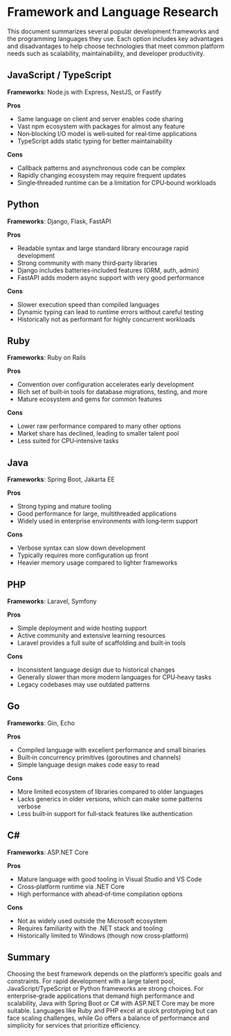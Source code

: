 # Framework and Language Research

This document summarizes several popular development frameworks and the programming languages they use. Each option includes key advantages and disadvantages to help choose technologies that meet common platform needs such as scalability, maintainability, and developer productivity.

## JavaScript / TypeScript

**Frameworks**: Node.js with Express, NestJS, or Fastify

**Pros**
- Same language on client and server enables code sharing
- Vast npm ecosystem with packages for almost any feature
- Non‑blocking I/O model is well‑suited for real‑time applications
- TypeScript adds static typing for better maintainability

**Cons**
- Callback patterns and asynchronous code can be complex
- Rapidly changing ecosystem may require frequent updates
- Single‑threaded runtime can be a limitation for CPU‑bound workloads

## Python

**Frameworks**: Django, Flask, FastAPI

**Pros**
- Readable syntax and large standard library encourage rapid development
- Strong community with many third‑party libraries
- Django includes batteries‑included features (ORM, auth, admin)
- FastAPI adds modern async support with very good performance

**Cons**
- Slower execution speed than compiled languages
- Dynamic typing can lead to runtime errors without careful testing
- Historically not as performant for highly concurrent workloads

## Ruby

**Frameworks**: Ruby on Rails

**Pros**
- Convention over configuration accelerates early development
- Rich set of built‑in tools for database migrations, testing, and more
- Mature ecosystem and gems for common features

**Cons**
- Lower raw performance compared to many other options
- Market share has declined, leading to smaller talent pool
- Less suited for CPU‑intensive tasks

## Java

**Frameworks**: Spring Boot, Jakarta EE

**Pros**
- Strong typing and mature tooling
- Good performance for large, multithreaded applications
- Widely used in enterprise environments with long‑term support

**Cons**
- Verbose syntax can slow down development
- Typically requires more configuration up front
- Heavier memory usage compared to lighter frameworks

## PHP

**Frameworks**: Laravel, Symfony

**Pros**
- Simple deployment and wide hosting support
- Active community and extensive learning resources
- Laravel provides a full suite of scaffolding and built‑in tools

**Cons**
- Inconsistent language design due to historical changes
- Generally slower than more modern languages for CPU‑heavy tasks
- Legacy codebases may use outdated patterns

## Go

**Frameworks**: Gin, Echo

**Pros**
- Compiled language with excellent performance and small binaries
- Built‑in concurrency primitives (goroutines and channels)
- Simple language design makes code easy to read

**Cons**
- More limited ecosystem of libraries compared to older languages
- Lacks generics in older versions, which can make some patterns verbose
- Less built‑in support for full‑stack features like authentication

## C#

**Frameworks**: ASP.NET Core

**Pros**
- Mature language with good tooling in Visual Studio and VS Code
- Cross‑platform runtime via .NET Core
- High performance with ahead‑of‑time compilation options

**Cons**
- Not as widely used outside the Microsoft ecosystem
- Requires familiarity with the .NET stack and tooling
- Historically limited to Windows (though now cross‑platform)

## Summary

Choosing the best framework depends on the platform’s specific goals and constraints. For rapid development with a large talent pool, JavaScript/TypeScript or Python frameworks are strong choices. For enterprise‑grade applications that demand high performance and scalability, Java with Spring Boot or C# with ASP.NET Core may be more suitable. Languages like Ruby and PHP excel at quick prototyping but can face scaling challenges, while Go offers a balance of performance and simplicity for services that prioritize efficiency.
